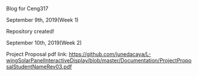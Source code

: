 Blog for Ceng317

September 9th, 2019(Week 1)

Repository created!

September 10th, 2019(Week 2)

Project Proposal pdf link:
https://github.com/junedacaya/L-wingSolarPanelInteractiveDisplay/blob/master/Documentation/ProjectProposalStudentNameRev03.pdf

